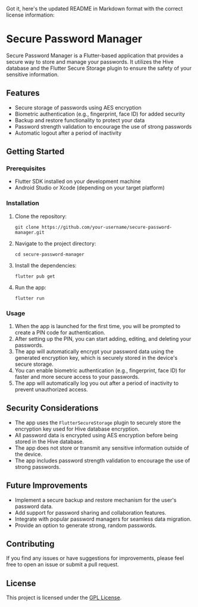Got it, here's the updated README in Markdown format with the correct license information:

# Secure Password Manager

Secure Password Manager is a Flutter-based application that provides a secure way to store and manage your passwords. It utilizes the Hive database and the Flutter Secure Storage plugin to ensure the safety of your sensitive information.

## Features

- Secure storage of passwords using AES encryption
- Biometric authentication (e.g., fingerprint, face ID) for added security
- Backup and restore functionality to protect your data
- Password strength validation to encourage the use of strong passwords
- Automatic logout after a period of inactivity

## Getting Started

### Prerequisites

- Flutter SDK installed on your development machine
- Android Studio or Xcode (depending on your target platform)

### Installation

1. Clone the repository:

   ```
   git clone https://github.com/your-username/secure-password-manager.git
   ```

2. Navigate to the project directory:

   ```
   cd secure-password-manager
   ```

3. Install the dependencies:

   ```
   flutter pub get
   ```

4. Run the app:

   ```
   flutter run
   ```

### Usage

1. When the app is launched for the first time, you will be prompted to create a PIN code for authentication.
2. After setting up the PIN, you can start adding, editing, and deleting your passwords.
3. The app will automatically encrypt your password data using the generated encryption key, which is securely stored in the device's secure storage.
4. You can enable biometric authentication (e.g., fingerprint, face ID) for faster and more secure access to your passwords.
5. The app will automatically log you out after a period of inactivity to prevent unauthorized access.

## Security Considerations

- The app uses the `FlutterSecureStorage` plugin to securely store the encryption key used for Hive database encryption.
- All password data is encrypted using AES encryption before being stored in the Hive database.
- The app does not store or transmit any sensitive information outside of the device.
- The app includes password strength validation to encourage the use of strong passwords.

## Future Improvements

- Implement a secure backup and restore mechanism for the user's password data.
- Add support for password sharing and collaboration features.
- Integrate with popular password managers for seamless data migration.
- Provide an option to generate strong, random passwords.

## Contributing

If you find any issues or have suggestions for improvements, please feel free to open an issue or submit a pull request.

## License

This project is licensed under the [GPL License](LICENSE).

